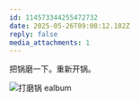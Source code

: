 ```yaml
---
id: 114573344255472732
date: 2025-05-26T09:08:12.182Z
reply: false
media_attachments: 1
---
```


把锅磨一下。重新开锅。

![打磨锅
ealbum](https://files.e5n.cc/media_attachments/files/114/573/342/997/833/848/original/f0f02c2b8fc66f41.jpg)
